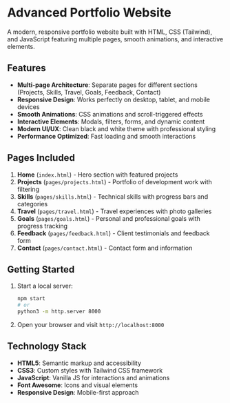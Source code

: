 # Advanced Portfolio Website

A modern, responsive portfolio website built with HTML, CSS (Tailwind), and JavaScript featuring multiple pages, smooth animations, and interactive elements.

## Features

- **Multi-page Architecture**: Separate pages for different sections (Projects, Skills, Travel, Goals, Feedback, Contact)
- **Responsive Design**: Works perfectly on desktop, tablet, and mobile devices
- **Smooth Animations**: CSS animations and scroll-triggered effects
- **Interactive Elements**: Modals, filters, forms, and dynamic content
- **Modern UI/UX**: Clean black and white theme with professional styling
- **Performance Optimized**: Fast loading and smooth interactions

## Pages Included

1. **Home** (`index.html`) - Hero section with featured projects
2. **Projects** (`pages/projects.html`) - Portfolio of development work with filtering
3. **Skills** (`pages/skills.html`) - Technical skills with progress bars and categories
4. **Travel** (`pages/travel.html`) - Travel experiences with photo galleries
5. **Goals** (`pages/goals.html`) - Personal and professional goals with progress tracking
6. **Feedback** (`pages/feedback.html`) - Client testimonials and feedback form
7. **Contact** (`pages/contact.html`) - Contact form and information

## Getting Started

1. Start a local server:
   ```bash
   npm start
   # or
   python3 -m http.server 8000
   ```
2. Open your browser and visit `http://localhost:8000`

## Technology Stack

- **HTML5**: Semantic markup and accessibility
- **CSS3**: Custom styles with Tailwind CSS framework
- **JavaScript**: Vanilla JS for interactions and animations
- **Font Awesome**: Icons and visual elements
- **Responsive Design**: Mobile-first approach